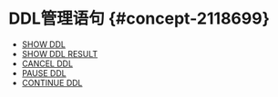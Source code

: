 DDL管理语句 {#concept-2118699}
==========================

* [SHOW DDL](show-ddl.md)
* [SHOW DDL RESULT](show-ddl-result.md)
* [CANCEL DDL](cancel-ddl.md)
* [PAUSE DDL](pause-ddl.md)
* [CONTINUE DDL](continue-ddl.md)
